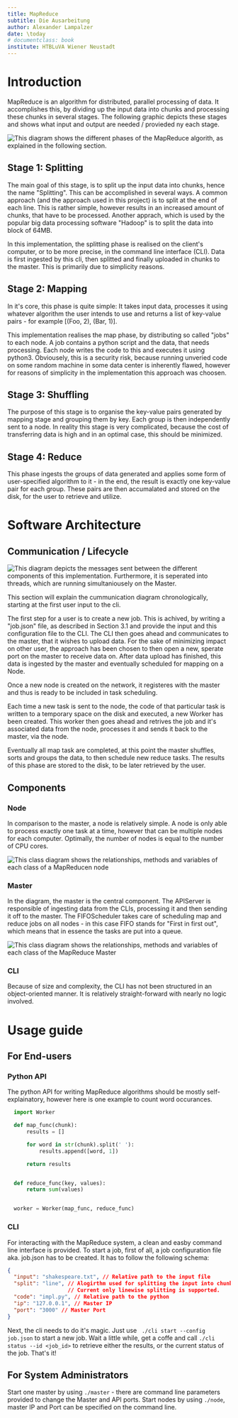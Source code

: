```yaml
---
title: MapReduce
subtitle: Die Ausarbeitung 
author: Alexander Lampalzer
date: \today
# documentclass: book
institute: HTBLuVA Wiener Neustadt
---
```


# Introduction

MapReduce is an algorithm for distributed, parallel processing of data. It accomplishes this, by dividing up the input data into chunks and processing these chunks in several stages. The following graphic depicts these stages and shows what input and output are needed / provieded ny each stage.

![This diagram shows the different phases of the MapReduce algorith, as explained in the following section.](images/Phases.png)

## Stage 1: Splitting

The main goal of this stage, is to split up the input data into chunks, hence the name "Splitting". This can be accomplished in several ways. A common approach (and the approach used in this project) is to split at the end of each line. This is rather simple, however results in an increased amount of chunks, that have to be processed. Another apprach, which is used by the popular big data processing software "Hadoop" is to split the data into block of 64MB.

In this implementation, the splitting phase is realised on the client's computer, or to be more precise, in the command line interface (CLI). Data is first ingested by this cli, then splitted and finally uploaded in chunks to the master. This is primarily due to simplicity reasons.

## Stage 2: Mapping

In it's core, this phase is quite simple: It takes input data, processes it using whatever algorithm the user intends to use and returns a list of key-value pairs - for example [(Foo, 2), (Bar, 1)].

This implementation realises the map phase, by distributing so called "jobs" to each node. A job contains a python script and the data, that needs processing. Each node writes the code to this and executes it using python3. Obviousely, this is a security risk, because running unveried code on some random machine in some data center is inherently flawed, however for reasons of simplicity in the implementation this approach was choosen.

## Stage 3: Shuffling

The purpose of this stage is to organise the key-value pairs generated by mapping stage and grouping them by key. Each group is then independently sent to a node. In reality this stage is very complicated, because the cost of transferring data is high and in an optimal case, this should be minimized.

## Stage 4: Reduce

This phase ingests the groups of data generated and applies some form of user-specified algorithm to it - in the end, the result is exactly one key-value pair for each group. These pairs are then accumalated and stored on the disk, for the user to retrieve and utilize.

# Software Architecture 

## Communication / Lifecycle

![This diagram depicts the messages sent between the different components of this implementation. Furthermore, it is seperated into threads, which are running simultaniousely on the Master.](compiled_umls/sequence_diagram)

This section will explain the cummunication diagram chronologically, starting at the first user input to the cli.


The first step for a user is to create a new job. This is achived, by writing a "job.json" file, as described in Section 3.1 and provide the input and this configuration file to the CLI. The CLI then goes ahead and communicates to the master, that it wishes to upload data. For the sake of minimizing impact on other user, the approach has been chosen to then open a new, sperate port on the master to receive data on. After data upload has finished, this data is ingested by the master and eventually scheduled for mapping on a Node.

Once a new node is created on the network, it registeres with the master and thus is ready to be included in task scheduling.

Each time a new task is sent to the node, the code of that particular task is written to a temporary space on the disk and executed, a new Worker has been created. This worker then goes ahead and retrives the job and it's associated data from the node, processes it and sends it back to the master, via the node.

Eventually all map task are completed, at this point the master shuffles, sorts and groups the data, to then schedule new reduce tasks. The results of this phase are stored to the disk, to be later retrieved by the user.

## Components

### Node

In comparison to the master, a node is relatively simple. A node is only able to process exactly one task at a time, however that can be multiple nodes for each computer. Optimally, the number of nodes is equal to the number of CPU cores. 

![This class diagram shows the relationships, methods and variables of each class of a MapReducen node](compiled_umls/class_diagram_node)

### Master

In the diagram, the master is the central component. The APIServer is responsible of ingesting data from the CLIs, processing it and then sending it off to the master. The FIFOScheduler takes care of scheduling map and reduce jobs on all nodes - in this case FIFO stands for "First in first out", which means that in essence the tasks are put into a queue.

![This class diagram shows the relationships, methods and variables of each class of the MapReduce Master](compiled_umls/class_diagram_master)

### CLI

Because of size and complexity, the CLI has not been structured in an object-oriented manner. It is relatively straight-forward with nearly no logic involved.

# Usage guide

## For End-users

### Python API

The python API for writing MapReduce algorithms should be mostly self-explainatory, however here is one example to count word occurances.

```python
  import Worker

  def map_func(chunk):
      results = []

      for word in str(chunk).split(' '):
          results.append([word, 1])

      return results


  def reduce_func(key, values):
      return sum(values)


  worker = Worker(map_func, reduce_func)
```
### CLI

For interacting with the MapReduce system, a clean and easby command line interface is provided. To start a job, first of all, a job configuration file aka. job.json has to be created. It has to follow the following schema:

```json
{
  "input": "shakespeare.txt", // Relative path to the input file
  "split": "line", // Alogirthm used for splitting the input into chunks. 
                   // Current only linewise splitting is supported.
  "code": "impl.py", // Relative path to the python 
  "ip": "127.0.0.1", // Master IP
  "port": "3000" // Master Port
}
``` 

Next, the cli needs to do it's magic. Just use ` ./cli start --config job.json` to start a new job. Wait a little while, get a coffe and call `./cli status --id <job_id>` to retrieve either the results, or the current status of the job. That's it!

## For System Administrators

Start one master by using `./master` - there are command line parameters provided to change the Master and API ports.
Start nodes by using `./node`, master IP and Port can be specified on the command line.